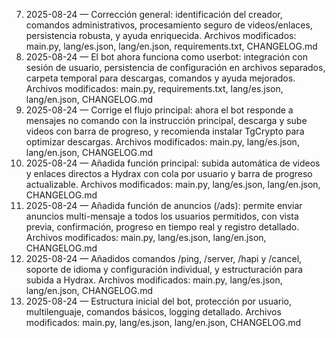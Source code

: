 7. 2025-08-24 — Corrección general: identificación del creador, comandos administrativos, procesamiento seguro de videos/enlaces, persistencia robusta, y ayuda enriquecida. Archivos modificados: main.py, lang/es.json, lang/en.json, requirements.txt, CHANGELOG.md
6. 2025-08-24 — El bot ahora funciona como userbot: integración con sesión de usuario, persistencia de configuración en archivos separados, carpeta temporal para descargas, comandos y ayuda mejorados. Archivos modificados: main.py, requirements.txt, lang/es.json, lang/en.json, CHANGELOG.md
5. 2025-08-24 — Corrige el flujo principal: ahora el bot responde a mensajes no comando con la instrucción principal, descarga y sube videos con barra de progreso, y recomienda instalar TgCrypto para optimizar descargas. Archivos modificados: main.py, lang/es.json, lang/en.json, CHANGELOG.md
4. 2025-08-24 — Añadida función principal: subida automática de videos y enlaces directos a Hydrax con cola por usuario y barra de progreso actualizable. Archivos modificados: main.py, lang/es.json, lang/en.json, CHANGELOG.md
3. 2025-08-24 — Añadida función de anuncios (/ads): permite enviar anuncios multi-mensaje a todos los usuarios permitidos, con vista previa, confirmación, progreso en tiempo real y registro detallado. Archivos modificados: main.py, lang/es.json, lang/en.json, CHANGELOG.md
2. 2025-08-24 — Añadidos comandos /ping, /server, /hapi y /cancel, soporte de idioma y configuración individual, y estructuración para subida a Hydrax. Archivos modificados: main.py, lang/es.json, lang/en.json, CHANGELOG.md
1. 2025-08-24 — Estructura inicial del bot, protección por usuario, multilenguaje, comandos básicos, logging detallado. Archivos modificados: main.py, lang/es.json, lang/en.json, CHANGELOG.md
